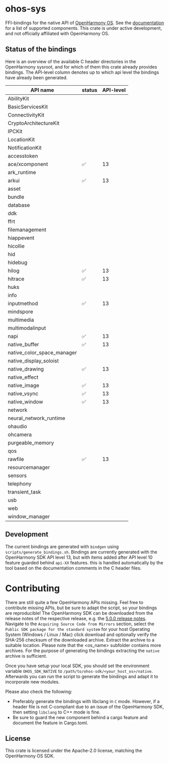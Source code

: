 # ohos-sys

FFI-bindings for the native API of [OpenHarmony OS]. See the [documentation] for a list of supported components.
This crate is under active development, and not officially affiliated with OpenHarmony OS.

## Status of the bindings

Here is an overview of the available C header directories in the OpenHarmony sysroot, and for which of them
this crate already provides bindings. The API-level column denotes up to which api level the bindings have
already been generated.

| API name                   | status | API-level | 
|----------------------------|--------|-----------|
| AbilityKit                 |        |           |
| BasicServicesKit           |        |           |
| ConnectivityKit            |        |           |
| CryptoArchitectureKit      |        |           |
| IPCKit                     |        |           |
| LocationKit                |        |           |
| NotificationKit            |        |           |
| accesstoken                |        |           |
| ace/xcomponent             | ✅      | 13        |
| ark_runtime                |        |           |
| arkui                      | ✅      | 13        |
| asset                      |        |           |
| bundle                     |        |           |
| database                   |        |           |
| ddk                        |        |           |
| ffrt                       |        |           |
| filemanagement             |        |           |
| hiappevent                 |        |           |
| hicollie                   |        |           |
| hid                        |        |           |
| hidebug                    |        |           |
| hilog                      | ✅      | 13        |
| hitrace                    | ✅      | 13        |
| huks                       |        |           |
| info                       |        |           |
| inputmethod                | ✅      | 13        |
| mindspore                  |        |           |
| multimedia                 |        |           |
| multimodalinput            |        |           |
| napi                       | ✅      | 13        |
| native_buffer              | ✅      | 13        |
| native_color_space_manager |        |           |
| native_display_soloist     |        |           |
| native_drawing             | ✅      | 13        |
| native_effect              |        |           |
| native_image               | ✅      | 13        |
| native_vsync               | ✅      | 13        |
| native_window              | ✅      | 13        |
| network                    |        |           |
| neural_network_runtime     |        |           |
| ohaudio                    |        |           |
| ohcamera                   |        |           |
| purgeable_memory           |        |           |
| qos                        |        |           |
| rawfile                    | ✅      | 13        |
| resourcemanager            |        |           |
| sensors                    |        |           |
| telephony                  |        |           |
| transient_task             |        |           |
| usb                        |        |           |
| web                        |        |           |
| window_manager             |        |           |

## Development

The current bindings are generated with `bindgen` using `scripts/generate_bindings.sh`.
Bindings are currently generated with the OpenHarmony SDK API level 13, but with items
added after API level 10 feature guarded behind `api-XX` features. this is handled
automatically by the tool based on the documentation comments in the C header files.

# Contributing

There are still quite a few OpenHarmony APIs missing. Feel free to contribute missing APIs, but be sure to adapt
the script, so your bindings are reproducible! 
The OpenHarmony SDK can be downloaded from the release notes of the respective release, e.g. the
[5.0.0 release notes](https://docs.openharmony.cn/pages/v5.0/en/release-notes/OpenHarmony-v5.0.0-release.md).
Navigate to the `Acquiring Source Code from Mirrors` section, select the `Public SDK package for the standard system`
for your host Operating System (Windows / Linux / Mac) click download and optionally verify the SHA-256 checksum 
of the downloaded archive. 
Extract the archive to a suitable location. Please note that the <os_name> subfolder contains more archives.
For the purpose of generating the bindings extracting the `native` archive is sufficient.

Once you have setup your local SDK, you should set the environment variable `OHOS_SDK_NATIVE` to 
`/path/to/ohos-sdk/<your_host_os>/native`. Afterwards you can run the script to generate the bindings
and adapt it to incorporate new modules.

Please also check the following:

- Preferably generate the bindings with libclang in `C` mode. However, if a header file is not C-compliant
  due to an issue of the OpenHarmony SDK, then setting `libclang` to C++ mode is fine.
- Be sure to guard the new component behind a cargo feature and document the feature in Cargo.toml.


## License

This crate is licensed under the Apache-2.0 license, matching the OpenHarmony OS SDK.

[OpenHarmony OS]: https://docs.openharmony.cn/pages/v5.0/en/OpenHarmony-Overview.md
[documentation]: https://docs.rs/ohos-sys/latest/ohos_sys/
